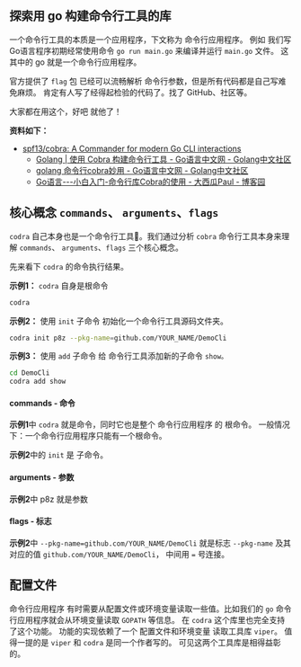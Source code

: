 

## 探索用 go 构建命令行工具的库

一个命令行工具的本质是一个应用程序，下文称为 命令行应用程序。
例如 我们写Go语言程序初期经常使用命令 `go run main.go` 来编译并运行 `main.go` 文件。
这其中的 go 就是一个命令行应用程序。

官方提供了 `flag` 包 已经可以流畅解析 命令行参数，但是所有代码都是自己写难免麻烦。
肯定有人写了经得起检验的代码了。找了 GitHub、社区等。


大家都在用这个，好吧 就他了！

**资料如下：**

- [spf13/cobra: A Commander for modern Go CLI interactions](https://github.com/spf13/cobra)
  - [Golang | 使用 Cobra 构建命令行工具 - Go语言中文网 - Golang中文社区](https://studygolang.com/articles/22870)
  - [golang 命令行cobra妙用 - Go语言中文网 - Golang中文社区](https://studygolang.com/articles/13826)
  - [Go语言---小白入门-命令行库Cobra的使用 - 大西瓜Paul - 博客园](https://www.cnblogs.com/Paul-watermelon/p/12188390.html)


## 核心概念 `commands`、 `arguments`、`flags`

`codra` 自己本身也是一个命令行工具🔧。我们通过分析 `cobra` 命令行工具本身来理解 `commands`、 `arguments`、`flags` 三个核心概念。

先来看下 `codra` 的命令执行结果。

**示例1：** `codra` 自身是根命令

```bash
codra 
```

**示例2：** 使用 `init` 子命令 初始化一个命令行工具源码文件夹。

```bash
codra init p8z --pkg-name=github.com/YOUR_NAME/DemoCli
```

**示例3：** 使用 `add` 子命令 给 命令行工具添加新的子命令 `show。`

```bash
cd DemoCli
codra add show
````

#### commands - 命令

**示例1**中  `codra` 就是命令，同时它也是整个 命令行应用程序 的 根命令。
一般情况下：一个命令行应用程序只能有一个根命令。

**示例2**中的 `init` 是 子命令。

#### arguments - 参数

**示例2**中 p8z 就是参数

#### flags - 标志
**示例2**中 `--pkg-name=github.com/YOUR_NAME/DemoCli` 就是标志 `--pkg-name` 及其对应的值 `github.com/YOUR_NAME/DemoCli`， 中间用 `=` 号连接。

## 配置文件

命令行应用程序 有时需要从配置文件或环境变量读取一些值。比如我们的 `go` 命令行应用程序就会从环境变量读取 `GOPATH` 等信息。
在 `codra` 这个库里也完全支持了这个功能。 功能的实现依赖了一个 配置文件和环境变量 读取工具库 `viper`。
值得一提的是 `viper` 和 `codra` 是同一个作者写的。 可见这两个工具库是相得益彰的。

